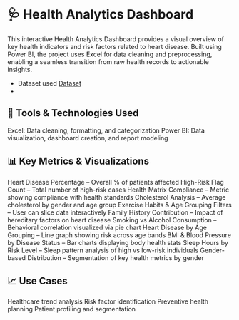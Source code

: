 

# 🩺 Health Analytics Dashboard
This interactive Health Analytics Dashboard provides a visual overview of key health indicators and risk factors related to heart disease. Built using Power BI, the project uses Excel for data cleaning and preprocessing, enabling a seamless transition from raw health records to actionable insights.

- Dataset used
  <a href="https://github.com/Deepakvnaik18/HR-Data-Analysis-Dashboard/blob/main/Health.xlsx">Dataset</a>
- <a href=""> </a>

## 🔧 Tools & Technologies Used
Excel: Data cleaning, formatting, and categorization
Power BI: Data visualization, dashboard creation, and report modeling

## 📊 Key Metrics & Visualizations
Heart Disease Percentage – Overall % of patients affected
High-Risk Flag Count – Total number of high-risk cases
Health Matrix Compliance – Metric showing compliance with health standards
Cholesterol Analysis – Average cholesterol by gender and age group
Exercise Habits & Age Grouping Filters – User can slice data interactively
Family History Contribution – Impact of hereditary factors on heart disease
Smoking vs Alcohol Consumption – Behavioral correlation visualized via pie chart
Heart Disease by Age Grouping – Line graph showing risk across age bands
BMI & Blood Pressure by Disease Status – Bar charts displaying body health stats
Sleep Hours by Risk Level – Sleep pattern analysis of high vs low-risk individuals
Gender-based Distribution – Segmentation of key health metrics by gender

## 📈 Use Cases
Healthcare trend analysis
Risk factor identification
Preventive health planning
Patient profiling and segmentation

